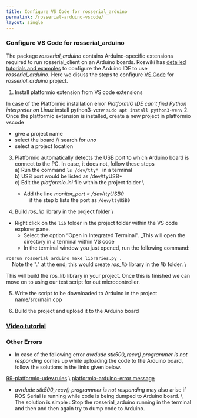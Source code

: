```yaml
---
title: Configure VS Code for rosserial_arduino
permalink: /rosserial-arduino-vscode/
layout: single
---
```


### Configure VS Code for rosserial_arduino
 The package *rosserial_arduino* contains Arduino-specific extensions required to run rosserial_client on an Arduino boards. Roswiki has [detailed tutorials and examples](http://wiki.ros.org/rosserial_arduino/Tutorials) to configure the Arduino IDE to use *rosserial_arduino*. Here we disuss the steps to configure [VS Code](https://code.visualstudio.com) for *rosserial_arduino* project.

1. Install platformio extension from VS code extensions

In case of the Platformio installation error *PlatformIO IDE can't find Python interpreter on Linux* install python3-venv
```sudo apt install python3-venv```
2. Once the platformio extension is installed, create a new project in platformio vscode 
- give a project name 
- select the board     // search for *uno*
- select a project location

3. Platformio automatically detects the USB port to which Arduino board is connect to the PC. In case, it does not, follow these steps \
a) Run the command ```ls /dev/tty* ``` in a terminal \
b) USB port would be listed as /dev/ttyUSB* \
c) Edit the *platformio.ini* file within the project folder \
	- Add the line
    *monitor_port* *= /dev/ttyUSB0*  
  &nbsp;&nbsp;&nbsp;&nbsp;if the step b lists the port as ```/dev/ttyUSB0```

4. Build *ros_lib* library in the project folder \
 - Right click on the ```lib``` folder in the project folder within the VS code explorer pane.
    - Select the option “Open in Integrated Terminal”. _This will open the directory in a terminal within VS code
    - In the terminal window you just opened, run the following command:

```rosrun rosserial_arduino make_libraries.py . ```    
&nbsp;&nbsp;&nbsp;&nbsp;Note the "." at the end; this would create *ros_lib* library in the *lib* folder. \

This will build the ros_lib library in your project. Once this is finished we can move on to using our test script for out microcontroller. 

5. Write the script to be downloaded to Arduino in the project name/src/main.cpp

6. Build the project and upload it to the Arduino board

### [Video tutorial](https://youtu.be/RZAXBMoWJcE)

### Other Errors
- In case of the following error *avrdude stk500_recv() programmer is not responding* comes up while uploading the code to the Arduino board, follow the solutions in the links given below.

[99-platformio-udev.rules](https://docs.platformio.org/en/latest/core/installation/udev-rules.html) \\
[platformio-arduino-error message](https://techoverflow.net/2021/11/11/how-i-fixed-platformio-arduino/) 

- *avrdude stk500_recv() programmer is not responding* may also arise if ROS Serial is running while code is being dumped to Arduino board. \\
The solution is simple : Stop the rosserial_arduino running in the terminal and then and then again try to dump code to Arduino.

